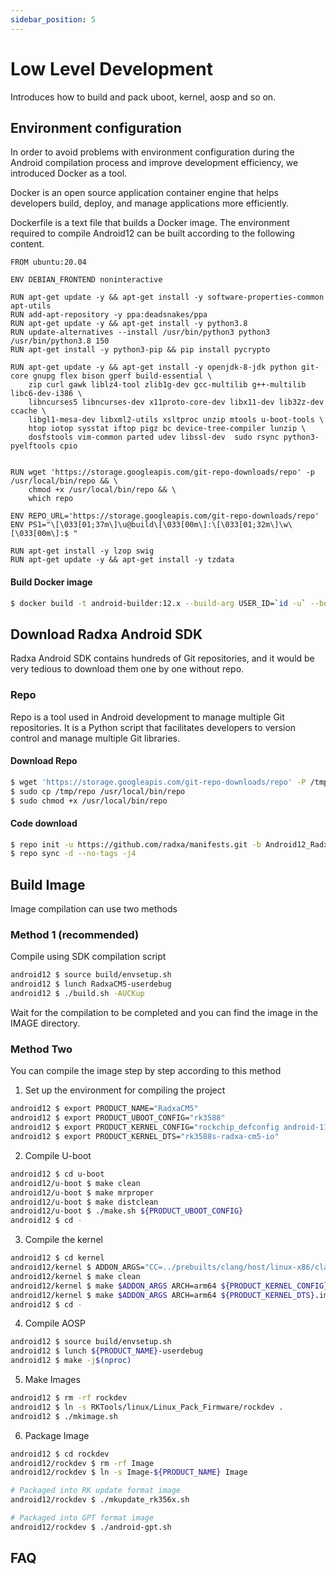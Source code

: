 ```yaml
---
sidebar_position: 5
---
```


# Low Level Development

Introduces how to build and pack uboot, kernel, aosp and so on.

## Environment configuration

In order to avoid problems with environment configuration during the Android compilation process and improve development efficiency, we introduced Docker as a tool.

Docker is an open source application container engine that helps developers build, deploy, and manage applications more efficiently.

Dockerfile is a text file that builds a Docker image. The environment required to compile Android12 can be built according to the following content.

```
FROM ubuntu:20.04

ENV DEBIAN_FRONTEND noninteractive

RUN apt-get update -y && apt-get install -y software-properties-common apt-utils
RUN add-apt-repository -y ppa:deadsnakes/ppa
RUN apt-get update -y && apt-get install -y python3.8
RUN update-alternatives --install /usr/bin/python3 python3 /usr/bin/python3.8 150
RUN apt-get install -y python3-pip && pip install pycrypto

RUN apt-get update -y && apt-get install -y openjdk-8-jdk python git-core gnupg flex bison gperf build-essential \
    zip curl gawk liblz4-tool zlib1g-dev gcc-multilib g++-multilib libc6-dev-i386 \
    libncurses5 libncurses-dev x11proto-core-dev libx11-dev lib32z-dev ccache \
    libgl1-mesa-dev libxml2-utils xsltproc unzip mtools u-boot-tools \
    htop iotop sysstat iftop pigz bc device-tree-compiler lunzip \
    dosfstools vim-common parted udev libssl-dev  sudo rsync python3-pyelftools cpio


RUN wget 'https://storage.googleapis.com/git-repo-downloads/repo' -p /usr/local/bin/repo && \
    chmod +x /usr/local/bin/repo && \
    which repo

ENV REPO_URL='https://storage.googleapis.com/git-repo-downloads/repo'
ENV PS1="\[\033[01;37m\]\u@build\[\033[00m\]:\[\033[01;32m\]\w\[\033[00m\]:$ "

RUN apt-get install -y lzop swig
RUN apt-get update -y && apt-get install -y tzdata

```

#### Build Docker image

```bash
$ docker build -t android-builder:12.x --build-arg USER_ID=`id -u` --build-arg GROUP_ID=`id -g` $(which-dir-dockerfile-in)

```

## Download Radxa Android SDK

Radxa Android SDK contains hundreds of Git repositories, and it would be very tedious to download them one by one without repo.

### Repo

Repo is a tool used in Android development to manage multiple Git repositories. It is a Python script that facilitates developers to version control and manage multiple Git libraries.

#### Download Repo

```bash
$ wget 'https://storage.googleapis.com/git-repo-downloads/repo' -P /tmp/
$ sudo cp /tmp/repo /usr/local/bin/repo
$ sudo chmod +x /usr/local/bin/repo
```

#### Code download

```bash
$ repo init -u https://github.com/radxa/manifests.git -b Android12_Radxa_rk14 -m rockchip-r-release.xml
$ repo sync -d --no-tags -j4
```

## Build Image

Image compilation can use two methods

### Method 1 (**recommended**)

Compile using SDK compilation script

```bash
android12 $ source build/envsetup.sh
android12 $ lunch RadxaCM5-userdebug
android12 $ ./build.sh -AUCKup
```

Wait for the compilation to be completed and you can find the image in the IMAGE directory.

### Method Two

You can compile the image step by step according to this method

1. Set up the environment for compiling the project

```bash
android12 $ export PRODUCT_NAME="RadxaCM5"
android12 $ export PRODUCT_UBOOT_CONFIG="rk3588"
android12 $ export PRODUCT_KERNEL_CONFIG="rockchip_defconfig android-11.config RadxaCM5.config"
android12 $ export PRODUCT_KERNEL_DTS="rk3588s-radxa-cm5-io"
```

2. Compile U-boot

```bash
android12 $ cd u-boot
android12/u-boot $ make clean
android12/u-boot $ make mrproper
android12/u-boot $ make distclean
android12/u-boot $ ./make.sh ${PRODUCT_UBOOT_CONFIG}
android12 $ cd -
```

3. Compile the kernel

```bash
android12 $ cd kernel
android12/kernel $ ADDON_ARGS="CC=../prebuilts/clang/host/linux-x86/clang-r383902b/bin/clang LD=../prebuilts/clang/host/linux-x86/clang-r383902b/bin/ld.lld"
android12/kernel $ make clean
android12/kernel $ make $ADDON_ARGS ARCH=arm64 ${PRODUCT_KERNEL_CONFIG}
android12/kernel $ make $ADDON_ARGS ARCH=arm64 ${PRODUCT_KERNEL_DTS}.img -j$(nproc)
android12 $ cd -
```

4. Compile AOSP

```bash
android12 $ source build/envsetup.sh
android12 $ lunch ${PRODUCT_NAME}-userdebug
android12 $ make -j$(nproc)
```

5. Make Images

```bash
android12 $ rm -rf rockdev
android12 $ ln -s RKTools/linux/Linux_Pack_Firmware/rockdev .
android12 $ ./mkimage.sh
```

6. Package Image

```bash
android12 $ cd rockdev
android12/rockdev $ rm -rf Image
android12/rockdev $ ln -s Image-${PRODUCT_NAME} Image

# Packaged into RK update format image
android12/rockdev $ ./mkupdate_rk356x.sh

# Packaged into GPT format image
android12/rockdev $ ./android-gpt.sh
```

## FAQ
